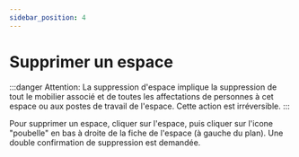 ```yaml
---
sidebar_position: 4
---
```


# Supprimer un espace

:::danger Attention:
La suppression d'espace implique la suppression de tout le mobilier associé et de toutes les affectations de personnes à cet espace ou aux postes de travail de l'espace. Cette action est irréversible.
:::

Pour supprimer un espace, cliquer sur l'espace, puis cliquer sur l'icone "poubelle" en bas à droite de la fiche de l'espace (à gauche du plan). Une double confirmation de suppression est demandée.